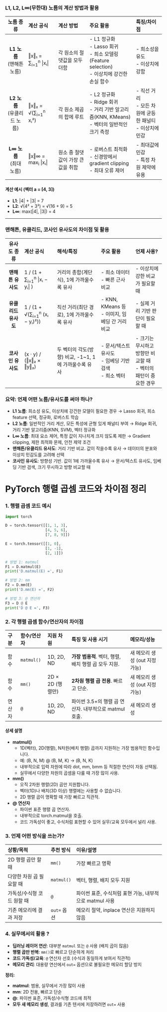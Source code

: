
### L1, L2, L∞(무한대) 노름의 계산 방법과 활용

| **노름 종류**            | **계산 공식**                        | **계산 방법**                        | **주요 활용**                                                                 | **특징/차이점**                        |
|:-----------------------:|:-------------------------------------|:-------------------------------------|:-----------------------------------------------------------------------------|:----------------------------------------|
| **L1 노름**<br>(맨해튼 노름)   | ‖x‖₁ = ∑<sub>i=1</sub><sup>n</sup> \|xᵢ\|      | 각 원소의 절댓값을 모두 더함             | - L1 정규화<br>- Lasso 회귀<br>- 희소 모델링(Feature selection)<br>- 이상치에 강건한 손실 함수 | - 희소성을 유도<br>- 이상치에 강함      |
| **L2 노름**<br>(유클리드 노름) | ‖x‖₂ = √(∑<sub>i=1</sub><sup>n</sup> xᵢ²)      | 각 원소 제곱의 합에 루트                 | - L2 정규화<br>- Ridge 회귀<br>- 거리 기반 알고리즘(KNN, KMeans)<br>- 벡터의 일반적인 크기 측정 | - 직선 거리<br>- 모든 차원에 균등한 패널티<br>- 이상치에 민감 |
| **L∞ 노름**<br>(최대 노름)    | ‖x‖∞ = max<sub>i</sub> \|xᵢ\|                  | 원소 중 절댓값이 가장 큰 값을 취함        | - 로버스트 최적화<br>- 신경망에서 gradient clipping<br>- 최대 오류 제어                 | - 최대값에 민감<br>- 특정 차원 제약에 유용 |

#### 계산 예시 (벡터 a = [4, 3])

- **L1**: |4| + |3| = 7
- **L2**: √(4² + 3²) = √(16 + 9) = 5
- **L∞**: max(|4|, |3|) = 4

---

### 맨해튼, 유클리드, 코사인 유사도의 차이점 및 활용

| **유사도 종류**   | **계산 공식**                                         | **해석/특징**                                 | **주요 활용**                                 | **언제 사용?**                                 |
|:----------------:|:-----------------------------------------------------|:----------------------------------------------|:----------------------------------------------|:-----------------------------------------------|
| **맨해튼 유사도** | 1 / (1 + ∑<sub>i=1</sub><sup>n</sup> \|xᵢ − yᵢ\| )      | 거리의 총합(계단식), 1에 가까울수록 유사         | - 희소 데이터<br>- 빠른 근사 비교              | - 이상치에 강한 비교가 필요할 때               |
| **유클리드 유사도** | 1 / (1 + √(∑<sub>i=1</sub><sup>n</sup> (xᵢ − yᵢ)²))   | 직선 거리(최단 경로), 1에 가까울수록 유사        | - KNN, KMeans 등<br>- 이미지, 임베딩 간 거리 비교 | - 실제 거리 기반 판단이 필요할 때              |
| **코사인 유사도** | (x · y) / (‖x‖₂ × ‖y‖₂)                              | 두 벡터의 각도(방향) 비교, -1~1, 1에 가까울수록 유사 | - 문서/텍스트 유사도<br>- 임베딩 기반 검색<br>- 희소 벡터 | - 크기는 무시하고 방향만 비교할 때<br>- 벡터의 패턴이 중요한 경우 |



### 요약: 언제 어떤 노름/유사도를 써야 하나?

* **L1 노름**: 희소성 유도, 이상치에 강건한 모델이 필요한 경우
  → Lasso 회귀, 희소 feature 선택, 정규화, 로버스트 학습
* **L2 노름**: 일반적인 거리 계산, 모든 특성에 균형 있게 패널티 부여
  → Ridge 회귀, 거리 기반 알고리즘(KNN, SVM), 벡터 정규화
* **L∞ 노름**: 최대 요소 제어, 특정 값이 지나치게 크지 않도록 제한
  → Gradient clipping, 제한 최적화 문제, 안전 제약 조건
* **맨해튼/유클리드 유사도**: 거리 기반 비교. 값이 작을수록 유사
  → 데이터의 분포와 이상치 민감도를 고려해 선택
* **코사인 유사도**: 방향성 기반. 값이 1에 가까울수록 유사
  → 문서/텍스트 유사도, 임베딩 기반 검색, 크기 무시하고 방향 비교할 때



# PyTorch 행렬 곱셈 코드와 차이점 정리

### 1. 행렬 곱셈 코드 예시

```python
import torch

D = torch.tensor([[1, 1, 3],
                  [4, 5, 6],
                  [7, 8, 9]])

E = torch.tensor([[1, 0],
                  [1, -1],
                  [2, 1]])

# 방법 1: matmul
F1 = D.matmul(E)
print('D.matmul(E) =', F1)

# 방법 2: mm
F2 = D.mm(E)
print('D.mm(E) =', F2)

# 방법 3: @ 연산자
F3 = D @ E
print('D @ E =', F3)
```


### 2. 각 행렬 곱셈 함수/연산자의 차이점

| 구분 | 함수/연산자 | 지원 차원 | 특징 및 사용 시기 | 메모리/성능 |
| :-- | :-- | :-- | :-- | :-- |
| 함수 | `matmul()` | 1D, 2D, ND | **가장 범용적**. 벡터, 행렬, 배치 행렬 곱 모두 지원. | 새 메모리 생성 (out 지정 가능) |
| 함수 | `mm()` | 2D × 2D (행렬만) | **2차원 행렬 곱 전용**. 빠르고 단순. | 새 메모리 생성 (out 지정 가능) |
| 연산자 | `@` | 1D, 2D, ND | 파이썬 3.5+의 행렬 곱 연산자. 내부적으로 matmul 호출. | 새 메모리 생성 |

#### 상세 설명

- **matmul()**
    - 1D(벡터), 2D(행렬), N차원(배치 행렬) 곱까지 지원하는 가장 범용적인 함수입니다.
    - 예: (B, N, M) @ (B, M, K) → (B, N, K)
    - 내부적으로 입력 차원에 따라 dot, mm, bmm 등 적절한 연산이 자동 선택됨.
    - 실무에서 다양한 차원의 곱셈을 다룰 때 가장 많이 사용.
- **mm()**
    - 오직 2차원 행렬(2D) 곱만 지원합니다.
    - 벡터(1D)나 배치(3D 이상) 행렬에는 사용할 수 없습니다.
    - 2D 행렬 곱이 명확할 때 가장 빠르고 직관적.
- **@ 연산자**
    - 파이썬 표준 행렬 곱 연산자.
    - 내부적으로 torch.matmul을 호출.
    - 코드 가독성이 좋고, 수식처럼 표현할 수 있어 실무/교육 모두에서 널리 사용.


### 3. 언제 어떤 방식을 쓰는가?

| 상황/목적 | 추천 방식 | 이유/설명 |
| :-- | :-- | :-- |
| 2D 행렬 곱만 할 때 | `mm()` | 가장 빠르고 명확 |
| 다양한 차원 곱 필요할 때 | `matmul()` | 벡터, 행렬, 배치 모두 지원 |
| 가독성/수식형 코드 원할 때 | `@` | 파이썬 표준, 수식처럼 표현 가능, 내부적으로 matmul 사용 |
| 기존 메모리에 결과 저장 | `out=` 옵션 | 메모리 절약, inplace 연산은 지원하지 않음 |

### 4. 실무에서의 활용 ?

- **딥러닝 레이어 연산**: 대부분 `matmul` 또는 `@` 사용 (배치 곱이 많음)
- **행렬 곱만 반복**: `mm()`로 빠르고 단순하게 처리
- **코드 가독성/교육**: `@` 연산자 선호 (수식과 동일하게 보여서 직관적)
- **메모리 관리**: 대용량 연산에서 `out=` 옵션으로 불필요한 메모리 할당 방지


**정리:**

- **matmul**: 범용, 실무에서 가장 많이 사용
- **mm**: 2D 전용, 빠르고 단순
- **@**: 파이썬 표준, 가독성/수식형 코드에 최적
- **모두 새 메모리 생성**, 결과를 기존 텐서에 저장하려면 `out=` 사용